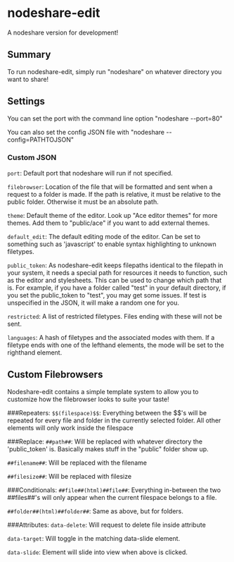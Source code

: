 # nodeshare-edit

A nodeshare version for development!

## Summary
To run nodeshare-edit, simply run "nodeshare" on whatever directory you want to share!

## Settings
You can set the port with the command line option "nodeshare --port=80"

You can also set the config JSON file with "nodeshare --config=PATHTOJSON"

### Custom JSON
`port`: Default port that nodeshare will run if not specified.

`filebrowser`: Location of the file that will be formatted and sent when a request to a folder is made. If the path is relative, it must be relative to the public folder. Otherwise it must be an absolute path.

`theme`: Default theme of the editor. Look up "Ace editor themes" for more themes. Add them to "public/ace" if you want to add external themes.

`default_edit`: The default editing mode of the editor. Can be set to something such as 'javascript' to enable syntax highlighting to unknown filetypes.

`public_token`: As nodeshare-edit keeps filepaths identical to the filepath in your system, it needs a special path for resources it needs to function, such as the editor and stylesheets. This can be used to change which path that is. For example, if you have a folder called "test" in your default directory, if you set the public_token to "test", you may get some issues. If test is unspecified in the JSON, it will make a random one for you.

`restricted`: A list of restricted filetypes. Files ending with these will not be sent.

`languages`: A hash of filetypes and the associated modes with them. If a filetype ends with one of the lefthand elements, the mode will be set to the righthand element.

## Custom Filebrowsers
Nodeshare-edit contains a simple template system to allow you to customize how the filebrowser looks to suite your taste!

###Repeaters:
`$$(filespace)$$`: Everything between the $$'s will be repeated for every file and
folder in the currently selected folder. All other elements will only work inside
the filespace

###Replace:
`##path##`: Will be replaced with whatever directory the 'public_token' is. Basically makes stuff in the "public" folder show up.

`##filename##`: Will be replaced with the filename

`##filesize##`: Will be replaced with filesize

###Conditionals:
`##file##(html)##file##`: Everything in-between the two ##files##'s will only appear
when the current filespace belongs to a file.

`##folder##(html)##folder##`: Same as above, but for folders.

###Attributes:
`data-delete`: Will request to delete file inside attribute

`data-target`: Will toggle in the matching data-slide element.

`data-slide`: Element will slide into view when above is clicked.